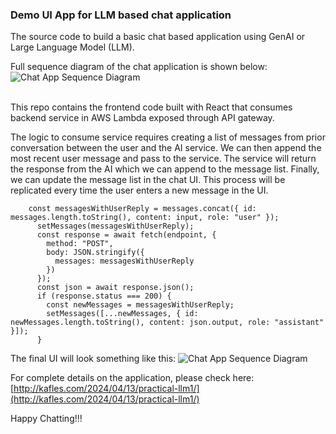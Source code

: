 ### Demo UI App for LLM based chat application
The source code to build a basic chat based application using GenAI or Large Language Model (LLM). 

Full sequence diagram of the chat application is shown below: 
![Chat App Sequence Diagram](chat-arch.PNG)

\
This repo contains the frontend code built with React that consumes backend service in AWS Lambda exposed through API gateway.

The logic to consume service requires creating a list of messages from prior conversation between the user and the AI service. We can then append the most recent user message and pass to the service. The service will return the response from the AI which we can append to the message list. Finally, we can update the message list in the chat UI. This process will be replicated every time the user enters a new message in the UI.

```
    const messagesWithUserReply = messages.concat({ id: messages.length.toString(), content: input, role: "user" });
      setMessages(messagesWithUserReply);
      const response = await fetch(endpoint, {
        method: "POST",
        body: JSON.stringify({
          messages: messagesWithUserReply
        })
      });
      const json = await response.json();
      if (response.status === 200) {
        const newMessages = messagesWithUserReply;
        setMessages([...newMessages, { id: newMessages.length.toString(), content: json.output, role: "assistant" }]);
      }
```

The final UI will look something like this:
![Chat App Sequence Diagram](chat-arch.PNG)


For complete details on the application, please check here: [http://kafles.com/2024/04/13/practical-llm1/](http://kafles.com/2024/04/13/practical-llm1/)

Happy Chatting!!!
